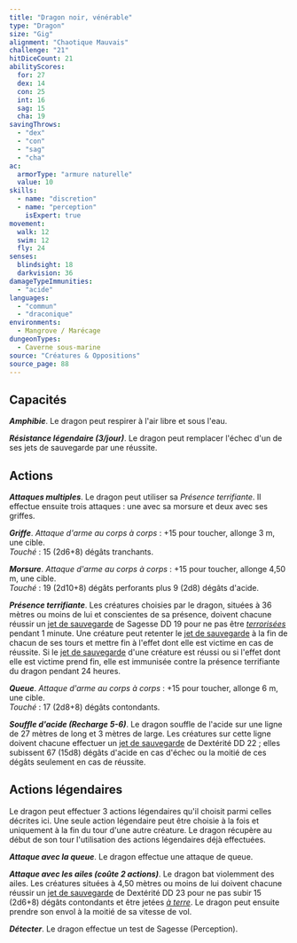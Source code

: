 ```yaml
---
title: "Dragon noir, vénérable"
type: "Dragon"
size: "Gig"
alignment: "Chaotique Mauvais"
challenge: "21"
hitDiceCount: 21
abilityScores:
  for: 27
  dex: 14
  con: 25
  int: 16
  sag: 15
  cha: 19
savingThrows: 
  - "dex"
  - "con"
  - "sag"
  - "cha"
ac: 
  armorType: "armure naturelle"
  value: 10
skills: 
  - name: "discretion"
  - name: "perception"
    isExpert: true
movement: 
  walk: 12
  swim: 12
  fly: 24
senses: 
  blindsight: 18
  darkvision: 36
damageTypeImmunities: 
  - "acide"
languages: 
  - "commun"
  - "draconique"
environments:
  - Mangrove / Marécage
dungeonTypes:
  - Caverne sous-marine
source: "Créatures & Oppositions"
source_page: 88
---
```

## Capacités
_**Amphibie**_. Le dragon peut respirer à l'air libre et sous l'eau.

_**Résistance légendaire (3/jour)**_. Le dragon peut remplacer l'échec d'un de ses jets de sauvegarde par une réussite.

## Actions
_**Attaques multiples**_. Le dragon peut utiliser sa _Présence terrifiante_. Il effectue ensuite trois attaques : une avec sa morsure et deux avec ses griffes.

_**Griffe**_. _Attaque d'arme au corps à corps_ : +15 pour toucher, allonge 3 m, une cible.  
_Touché_ : 15 (2d6+8) dégâts tranchants.

_**Morsure**_. _Attaque d'arme au corps à corps_ : +15 pour toucher, allonge 4,50 m, une cible.  
_Touché_ : 19 (2d10+8) dégâts perforants plus 9 (2d8) dégâts d'acide.

_**Présence terrifiante**_. Les créatures choisies par le dragon, situées à 36 mètres ou moins de lui et conscientes de sa présence, doivent chacune réussir un [jet de sauvegarde](/utiliser-les-caracteristiques/#jets-de-sauvegarde) de Sagesse DD 19 pour ne pas être [_terrorisées_](/gerer-la-sante-du-personnage/#terrorise) pendant 1 minute. Une créature peut retenter le [jet de sauvegarde](/utiliser-les-caracteristiques/#jets-de-sauvegarde) à la fin de chacun de ses tours et mettre fin à l'effet dont elle est victime en cas de réussite. Si le [jet de sauvegarde](/utiliser-les-caracteristiques/#jets-de-sauvegarde) d'une créature est réussi ou si l'effet dont elle est victime prend fin, elle est immunisée contre la présence terrifiante du dragon pendant 24 heures.

_**Queue**_. _Attaque d'arme au corps à corps_ : +15 pour toucher, allonge 6 m, une cible.  
_Touché_ : 17 (2d8+8) dégâts contondants.

_**Souffle d'acide (Recharge 5-6)**_. Le dragon souffle de l'acide sur une ligne de 27 mètres de long et 3 mètres de large. Les créatures sur cette ligne doivent chacune effectuer un [jet de sauvegarde](/utiliser-les-caracteristiques/#jets-de-sauvegarde) de Dextérité DD 22 ; elles subissent 67 (15d8) dégâts d'acide en cas d'échec ou la moitié de ces dégâts seulement en cas de réussite.

## Actions légendaires
Le dragon peut effectuer 3 actions légendaires qu'il choisit parmi celles décrites ici. Une seule action légendaire peut être choisie à la fois et uniquement à la fin du tour d'une autre créature. Le dragon récupère au début de son tour l'utilisation des actions légendaires déjà effectuées.

_**Attaque avec la queue**_. Le dragon effectue une attaque de queue.

_**Attaque avec les ailes (coûte 2 actions)**_. Le dragon bat violemment des ailes. Les créatures situées à 4,50 mètres ou moins de lui doivent chacune réussir un [jet de sauvegarde](/utiliser-les-caracteristiques/#jets-de-sauvegarde) de Dextérité DD 23 pour ne pas subir 15 (2d6+8) dégâts contondants et être jetées [_à terre_](/gerer-la-sante-du-personnage/#a-terre). Le dragon peut ensuite prendre son envol à la moitié de sa vitesse de vol.

_**Détecter**_. Le dragon effectue un test de Sagesse (Perception).
